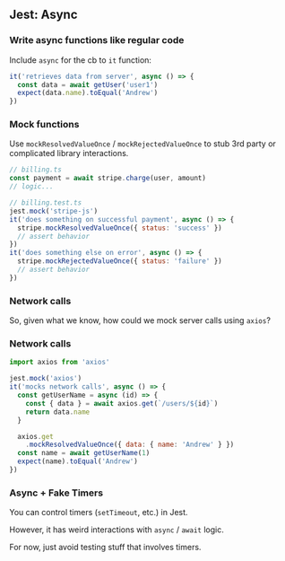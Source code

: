 ## Jest: Async

### Write async functions like regular code

Include `async` for the cb to `it` function:

```javascript
it('retrieves data from server', async () => {
  const data = await getUser('user1')
  expect(data.name).toEqual('Andrew')
})
```

### Mock functions

Use `mockResolvedValueOnce` / `mockRejectedValueOnce`
to stub 3rd party or complicated library interactions.

```javascript
// billing.ts
const payment = await stripe.charge(user, amount)
// logic...

// billing.test.ts
jest.mock('stripe-js')
it('does something on successful payment', async () => {
  stripe.mockResolvedValueOnce({ status: 'success' })
  // assert behavior
})
it('does something else on error', async () => {
  stripe.mockRejectedValueOnce({ status: 'failure' })
  // assert behavior
})
```

### Network calls

So, given what we know, how could we mock server calls
using `axios`?

### Network calls

```javascript
import axios from 'axios'

jest.mock('axios')
it('mocks network calls', async () => {
  const getUserName = async (id) => {
    const { data } = await axios.get(`/users/${id}`)
    return data.name
  }

  axios.get
    .mockResolvedValueOnce({ data: { name: 'Andrew' } })
  const name = await getUserName(1)
  expect(name).toEqual('Andrew')
})
```

### Async + Fake Timers

You can control timers (`setTimeout`, etc.) in Jest.

However, it has weird interactions with `async` / `await` logic.

For now, just avoid testing stuff that involves timers.
